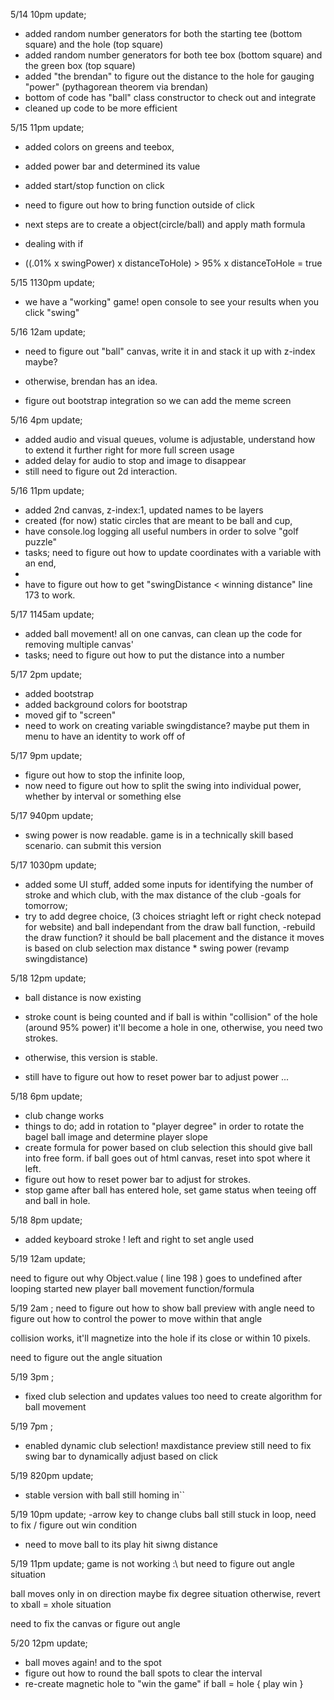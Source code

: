 5/14 10pm update;
- added random number generators for both the starting tee (bottom square) and the hole (top square)
- added random number generators for both tee box (bottom square) and the green box (top square)
- added "the brendan" to figure out the distance to the hole for gauging "power" (pythagorean theorem via brendan)
- bottom of code has "ball" class constructor to check out and integrate
- cleaned up code to be more efficient


5/15 11pm update;
- added colors on greens and teebox,
- added power bar and determined its value
- added start/stop function on click
- need to figure out how to bring function outside of click

- next steps are to create a object(circle/ball) and apply math formula
- dealing with if 
- ((.01% x swingPower) x distanceToHole) > 95% x distanceToHole = true


5/15 1130pm update;
- we have a "working" game! open console to see your results when you click "swing"


5/16 12am update;
- need to figure out "ball" canvas, write it in and stack it up with z-index maybe?
- otherwise, brendan has an idea.

- figure out bootstrap integration so we can add the meme screen



5/16 4pm update; 
- added audio and visual queues, volume is adjustable, understand how to extend it further right for more full screen usage
- added delay for audio to stop and image to disappear
- still need to figure out 2d interaction.


5/16 11pm update;
- added 2nd canvas, z-index:1, updated names to be layers
- created (for now) static circles that are meant to be ball and cup,
- have console.log logging all useful numbers in order to solve "golf puzzle"
- tasks; need to figure out how to update coordinates with a variable with an end,
- 
- have to figure out how to get "swingDistance < winning distance" line 173 to work.



5/17 1145am update; 
- added ball movement! all on one canvas, can clean up the code for removing multiple canvas'
- tasks; need to figure out how to put the distance into a number


5/17 2pm update;
- added bootstrap
- added background colors for bootstrap
- moved gif to "screen"
- need to work on creating variable swingdistance? maybe put them in menu to have an identity to work off of


5/17 9pm update;
- figure out how to stop the infinite loop, 
- now need to figure out how to split the swing into individual power, whether by interval or something else




5/17 940pm update;
- swing power is now readable. game is in a technically skill based scenario. can submit this version


5/17 1030pm update; 
- added some UI stuff, added some inputs for identifying the number of stroke and which club, with the max distance of the club
-goals for tomorrow; 
- try to add degree choice, (3 choices striaght left or right check notepad for website) and ball independant from the draw ball function, 
-rebuild the draw function? it should be ball placement and the distance it moves is based on club selection max distance * swing power (revamp swingdistance)


5/18 12pm update; 
- ball distance is now existing
- stroke count is being counted and if ball is within "collision" of the hole (around 95% power) it'll become a hole in one, otherwise, you need two strokes.
- otherwise, this version is stable.


- still have to figure out how to reset power bar to adjust power ...


5/18 6pm update; 
- club change works
- things to do;
add in rotation to "player degree" in order to rotate the bagel ball image and determine player slope
- create formula for power based on club selection
this should give ball into free form. if ball goes out of html canvas, reset into spot where it left.
- figure out how to reset power bar to adjust for strokes.
- stop game after ball has entered hole, set game status when teeing off and ball in hole.


5/18 8pm update;
- added keyboard stroke ! left and right to set angle used





5/19 12am update;

need to figure out why Object.value ( line 198 ) goes to undefined after looping
started new player ball movement function/formula


5/19 2am ;
need to figure out how to show ball preview with angle
need to figure out how to control the power to move within that angle

collision works, it'll magnetize into the hole if its close or within 10 pixels.

need to figure out the angle situation



5/19 3pm ;
- fixed club selection and updates values too
need to create algorithm for ball movement

5/19 7pm ;
- enabled dynamic club selection! maxdistance preview
still need to fix swing bar to dynamically adjust based on click


5/19 820pm update;
- stable version with ball still homing in``


5/19 10pm  update;
-arrow key to change clubs
ball still stuck in loop, need to fix / figure out win condition 
- need to move ball to its play hit siwng distance


5/19 11pm update;
game is not working :\ but need to figure out angle situation

ball moves only in on direction
maybe fix degree situation
otherwise, revert to xball = xhole situation

need to fix the canvas or figure out angle



5/20 12pm update;
- ball moves again! and to the spot
- figure out how to round the ball spots to clear the interval
- re-create magnetic hole to "win the game"
if ball = hole {
    play win 
}
